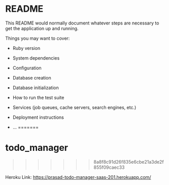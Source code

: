 # README

This README would normally document whatever steps are necessary to get the
application up and running.

Things you may want to cover:

* Ruby version

* System dependencies

* Configuration

* Database creation

* Database initialization

* How to run the test suite

* Services (job queues, cache servers, search engines, etc.)

* Deployment instructions

* ...
=======
# todo_manager
>>>>>>> 8a8f8c91d26f835e6cbe21a3de2f855f09caec33

Heroku Link:
https://prasad-todo-manager-saas-201.herokuapp.com/
